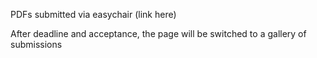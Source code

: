 PDFs submitted via easychair (link here)

After deadline and acceptance, the page will be switched to a gallery of submissions
